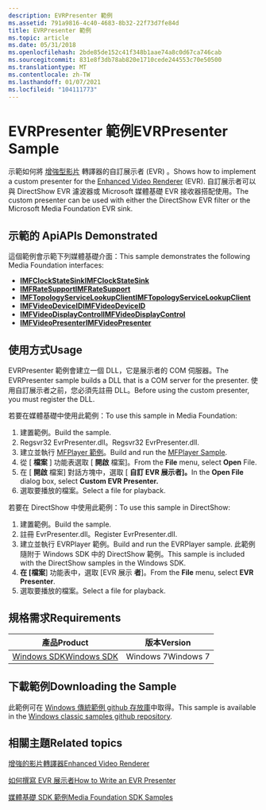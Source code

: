 ```yaml
---
description: EVRPresenter 範例
ms.assetid: 791a9816-4c40-4683-8b32-22f73d7fe84d
title: EVRPresenter 範例
ms.topic: article
ms.date: 05/31/2018
ms.openlocfilehash: 2bde85de152c41f348b1aae74a8c0d67ca746cab
ms.sourcegitcommit: 831e8f3db78ab820e1710cede244553c70e50500
ms.translationtype: MT
ms.contentlocale: zh-TW
ms.lasthandoff: 01/07/2021
ms.locfileid: "104111773"
---
```

# <a name="evrpresenter-sample"></a><span data-ttu-id="bd9ad-103">EVRPresenter 範例</span><span class="sxs-lookup"><span data-stu-id="bd9ad-103">EVRPresenter Sample</span></span>

<span data-ttu-id="bd9ad-104">示範如何將 [增強型影片](enhanced-video-renderer.md) 轉譯器的自訂展示者 (EVR) 。</span><span class="sxs-lookup"><span data-stu-id="bd9ad-104">Shows how to implement a custom presenter for the [Enhanced Video Renderer](enhanced-video-renderer.md) (EVR).</span></span> <span data-ttu-id="bd9ad-105">自訂展示者可以與 DirectShow EVR 濾波器或 Microsoft 媒體基礎 EVR 接收器搭配使用。</span><span class="sxs-lookup"><span data-stu-id="bd9ad-105">The custom presenter can be used with either the DirectShow EVR filter or the Microsoft Media Foundation EVR sink.</span></span>

## <a name="apis-demonstrated"></a><span data-ttu-id="bd9ad-106">示範的 Api</span><span class="sxs-lookup"><span data-stu-id="bd9ad-106">APIs Demonstrated</span></span>

<span data-ttu-id="bd9ad-107">這個範例會示範下列媒體基礎介面：</span><span class="sxs-lookup"><span data-stu-id="bd9ad-107">This sample demonstrates the following Media Foundation interfaces:</span></span>

-   [<span data-ttu-id="bd9ad-108">**IMFClockStateSink**</span><span class="sxs-lookup"><span data-stu-id="bd9ad-108">**IMFClockStateSink**</span></span>](/windows/desktop/api/mfidl/nn-mfidl-imfclockstatesink)
-   [<span data-ttu-id="bd9ad-109">**IMFRateSupport**</span><span class="sxs-lookup"><span data-stu-id="bd9ad-109">**IMFRateSupport**</span></span>](/windows/desktop/api/mfidl/nn-mfidl-imfratesupport)
-   [<span data-ttu-id="bd9ad-110">**IMFTopologyServiceLookupClient**</span><span class="sxs-lookup"><span data-stu-id="bd9ad-110">**IMFTopologyServiceLookupClient**</span></span>](/windows/desktop/api/evr/nn-evr-imftopologyservicelookupclient)
-   [<span data-ttu-id="bd9ad-111">**IMFVideoDeviceID**</span><span class="sxs-lookup"><span data-stu-id="bd9ad-111">**IMFVideoDeviceID**</span></span>](/windows/desktop/api/evr/nn-evr-imfvideodeviceid)
-   [<span data-ttu-id="bd9ad-112">**IMFVideoDisplayControl**</span><span class="sxs-lookup"><span data-stu-id="bd9ad-112">**IMFVideoDisplayControl**</span></span>](/windows/desktop/api/evr/nn-evr-imfvideodisplaycontrol)
-   [<span data-ttu-id="bd9ad-113">**IMFVideoPresenter**</span><span class="sxs-lookup"><span data-stu-id="bd9ad-113">**IMFVideoPresenter**</span></span>](/windows/desktop/api/evr/nn-evr-imfvideopresenter)

## <a name="usage"></a><span data-ttu-id="bd9ad-114">使用方式</span><span class="sxs-lookup"><span data-stu-id="bd9ad-114">Usage</span></span>

<span data-ttu-id="bd9ad-115">EVRPresenter 範例會建立一個 DLL，它是展示者的 COM 伺服器。</span><span class="sxs-lookup"><span data-stu-id="bd9ad-115">The EVRPresenter sample builds a DLL that is a COM server for the presenter.</span></span> <span data-ttu-id="bd9ad-116">使用自訂展示者之前，您必須先註冊 DLL。</span><span class="sxs-lookup"><span data-stu-id="bd9ad-116">Before using the custom presenter, you must register the DLL.</span></span>

<span data-ttu-id="bd9ad-117">若要在媒體基礎中使用此範例：</span><span class="sxs-lookup"><span data-stu-id="bd9ad-117">To use this sample in Media Foundation:</span></span>

1.  <span data-ttu-id="bd9ad-118">建置範例。</span><span class="sxs-lookup"><span data-stu-id="bd9ad-118">Build the sample.</span></span>
2.  <span data-ttu-id="bd9ad-119">Regsvr32 EvrPresenter.dll。</span><span class="sxs-lookup"><span data-stu-id="bd9ad-119">Regsvr32 EvrPresenter.dll.</span></span>
3.  <span data-ttu-id="bd9ad-120">建立並執行 [MFPlayer 範例](/previous-versions//bb970516(v=vs.85))。</span><span class="sxs-lookup"><span data-stu-id="bd9ad-120">Build and run the [MFPlayer Sample](/previous-versions//bb970516(v=vs.85)).</span></span>
4.  <span data-ttu-id="bd9ad-121">從 [ **檔案** ] 功能表選取 [ **開啟** 檔案]。</span><span class="sxs-lookup"><span data-stu-id="bd9ad-121">From the **File** menu, select **Open** File.</span></span>
5.  <span data-ttu-id="bd9ad-122">在 [ **開啟** 檔案] 對話方塊中，選取 [ **自訂 EVR 展示者]。**</span><span class="sxs-lookup"><span data-stu-id="bd9ad-122">In the **Open File** dialog box, select **Custom EVR Presenter.**</span></span>
6.  <span data-ttu-id="bd9ad-123">選取要播放的檔案。</span><span class="sxs-lookup"><span data-stu-id="bd9ad-123">Select a file for playback.</span></span>

<span data-ttu-id="bd9ad-124">若要在 DirectShow 中使用此範例：</span><span class="sxs-lookup"><span data-stu-id="bd9ad-124">To use this sample in DirectShow:</span></span>

1.  <span data-ttu-id="bd9ad-125">建置範例。</span><span class="sxs-lookup"><span data-stu-id="bd9ad-125">Build the sample.</span></span>
2.  <span data-ttu-id="bd9ad-126">註冊 EvrPresenter.dll。</span><span class="sxs-lookup"><span data-stu-id="bd9ad-126">Register EvrPresenter.dll.</span></span>
3.  <span data-ttu-id="bd9ad-127">建立並執行 EVRPlayer 範例。</span><span class="sxs-lookup"><span data-stu-id="bd9ad-127">Build and run the EVRPlayer sample.</span></span> <span data-ttu-id="bd9ad-128">此範例隨附于 Windows SDK 中的 DirectShow 範例。</span><span class="sxs-lookup"><span data-stu-id="bd9ad-128">This sample is included with the DirectShow samples in the Windows SDK.</span></span>
4.  <span data-ttu-id="bd9ad-129">**在 [檔案**] 功能表中，選取 [EVR 展示 **者**]。</span><span class="sxs-lookup"><span data-stu-id="bd9ad-129">From the **File** menu, select **EVR Presenter**.</span></span>
5.  <span data-ttu-id="bd9ad-130">選取要播放的檔案。</span><span class="sxs-lookup"><span data-stu-id="bd9ad-130">Select a file for playback.</span></span>

## <a name="requirements"></a><span data-ttu-id="bd9ad-131">規格需求</span><span class="sxs-lookup"><span data-stu-id="bd9ad-131">Requirements</span></span>



| <span data-ttu-id="bd9ad-132">產品</span><span class="sxs-lookup"><span data-stu-id="bd9ad-132">Product</span></span>                                                        | <span data-ttu-id="bd9ad-133">版本</span><span class="sxs-lookup"><span data-stu-id="bd9ad-133">Version</span></span>   |
|----------------------------------------------------------------|-----------|
| [<span data-ttu-id="bd9ad-134">Windows SDK</span><span class="sxs-lookup"><span data-stu-id="bd9ad-134">Windows SDK</span></span>](https://msdn.microsoft.com/windowsvista/bb980924.aspx) | <span data-ttu-id="bd9ad-135">Windows 7</span><span class="sxs-lookup"><span data-stu-id="bd9ad-135">Windows 7</span></span> |



 

## <a name="downloading-the-sample"></a><span data-ttu-id="bd9ad-136">下載範例</span><span class="sxs-lookup"><span data-stu-id="bd9ad-136">Downloading the Sample</span></span>

<span data-ttu-id="bd9ad-137">此範例可在 [Windows 傳統範例 github 存放庫](https://github.com/Microsoft/Windows-classic-samples/tree/master/Samples/Win7Samples/multimedia/mediafoundation/AudioClip)中取得。</span><span class="sxs-lookup"><span data-stu-id="bd9ad-137">This sample is available in the [Windows classic samples github repository](https://github.com/Microsoft/Windows-classic-samples/tree/master/Samples/Win7Samples/multimedia/mediafoundation/AudioClip).</span></span>

## <a name="related-topics"></a><span data-ttu-id="bd9ad-138">相關主題</span><span class="sxs-lookup"><span data-stu-id="bd9ad-138">Related topics</span></span>

<dl> <dt>

[<span data-ttu-id="bd9ad-139">增強的影片轉譯器</span><span class="sxs-lookup"><span data-stu-id="bd9ad-139">Enhanced Video Renderer</span></span>](enhanced-video-renderer.md)
</dt> <dt>

[<span data-ttu-id="bd9ad-140">如何撰寫 EVR 展示者</span><span class="sxs-lookup"><span data-stu-id="bd9ad-140">How to Write an EVR Presenter</span></span>](how-to-write-an-evr-presenter.md)
</dt> <dt>

[<span data-ttu-id="bd9ad-141">媒體基礎 SDK 範例</span><span class="sxs-lookup"><span data-stu-id="bd9ad-141">Media Foundation SDK Samples</span></span>](media-foundation-sdk-samples.md)
</dt> </dl>

 

 
